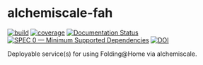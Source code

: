 # alchemiscale-fah

[![build](https://github.com/openforcefield/alchemiscale-fah/actions/workflows/ci-integration.yml/badge.svg)](https://github.com/openforcefield/alchemiscale-fah/actions/workflows/ci-integration.yml)
[![coverage](https://codecov.io/gh/openforcefield/alchemiscale-fah/branch/main/graph/badge.svg)](https://codecov.io/gh/openforcefield/alchemiscale-fah)
[![Documentation Status](https://readthedocs.org/projects/alchemiscale-fah/badge/?version=latest)](https://alchemiscale-fah.readthedocs.io/en/latest/?badge=latest)
[![SPEC 0 — Minimum Supported Dependencies](https://img.shields.io/badge/SPEC-0-green?labelColor=%23004811&color=%235CA038)](https://scientific-python.org/specs/spec-0000/)
[![DOI](https://zenodo.org/badge/DOI/10.5281/zenodo.14962946.svg)](https://doi.org/10.5281/zenodo.14962946)


Deployable service(s) for using Folding@Home via alchemiscale.

